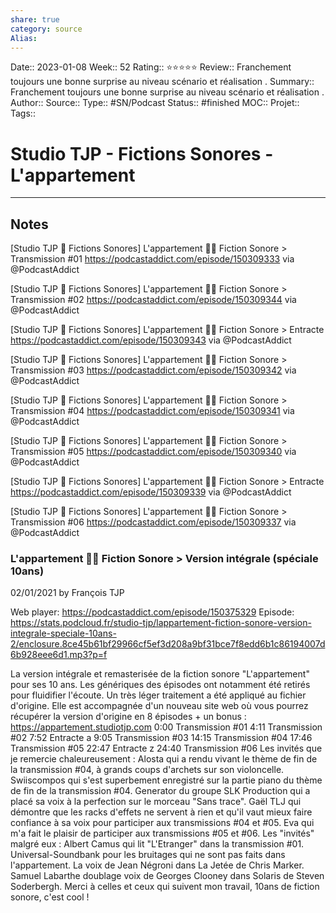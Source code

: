 ```yaml
---
share: true 
category: source
Alias:
---
```

Date:: 2023-01-08
Week:: 52
Rating:: ⭐⭐⭐⭐⭐
Review::  Franchement toujours une bonne surprise au niveau scénario et réalisation .
Summary:: Franchement toujours une bonne surprise au niveau scénario et réalisation .
Author::
Source:: 
Type:: #SN/Podcast 
Status:: #finished 
MOC::
Projet:: 
Tags:: 

# Studio TJP - Fictions Sonores - L'appartement


***

## Notes


[Studio TJP 💊 Fictions Sonores] L'appartement 🧟‍♂️ Fiction Sonore > Transmission #01 
https://podcastaddict.com/episode/150309333 via @PodcastAddict

[Studio TJP 💊 Fictions Sonores] L'appartement 🧟‍♂️ Fiction Sonore > Transmission #02 
https://podcastaddict.com/episode/150309344 via @PodcastAddict

[Studio TJP 💊 Fictions Sonores] L'appartement 🧟‍♂️ Fiction Sonore > Entracte 
https://podcastaddict.com/episode/150309343 via @PodcastAddict

[Studio TJP 💊 Fictions Sonores] L'appartement 🧟‍♂️ Fiction Sonore > Transmission #03 
https://podcastaddict.com/episode/150309342 via @PodcastAddict

[Studio TJP 💊 Fictions Sonores] L'appartement 🧟‍♂️ Fiction Sonore > Transmission #04 
https://podcastaddict.com/episode/150309341 via @PodcastAddict

[Studio TJP 💊 Fictions Sonores] L'appartement 🧟‍♂️ Fiction Sonore > Transmission #05 
https://podcastaddict.com/episode/150309340 via @PodcastAddict

[Studio TJP 💊 Fictions Sonores] L'appartement 🧟‍♂️ Fiction Sonore > Entracte 
https://podcastaddict.com/episode/150309339 via @PodcastAddict

[Studio TJP 💊 Fictions Sonores] L'appartement 🧟‍♂️ Fiction Sonore > Transmission #06 
https://podcastaddict.com/episode/150309337 via @PodcastAddict

### L'appartement 🧟‍♂️ Fiction Sonore > Version intégrale (spéciale 10ans)

02/01/2021 by François TJP

Web player: https://podcastaddict.com/episode/150375329
Episode: https://stats.podcloud.fr/studio-tjp/lappartement-fiction-sonore-version-integrale-speciale-10ans-2/enclosure.8ce45b61bf29966cf5ef3d208a9bf31bce7f8edd6b1c86194007d6b928eee6d1.mp3?p=f

La version intégrale et remasterisée de la fiction sonore "L'appartement" pour ses 10 ans. Les génériques des épisodes ont notamment été retirés pour fluidifier l'écoute. Un très léger traitement a été appliqué au fichier d'origine. 
 Elle est accompagnée d'un nouveau site web où vous pourrez récupérer la version d'origine en 8 épisodes + un bonus : https://appartement.studiotjp.com 
 0:00 Transmission #01
4:11 Transmission #02
7:52 Entracte a
9:05 Transmission #03
14:15 Transmission #04
17:46 Transmission #05
22:47 Entracte z
24:40 Transmission #06 
 Les invités que je remercie chaleureusement :
Alosta qui a rendu vivant le thème de fin de la transmission #04, à grands coups d'archets sur son violoncelle. Swiiscompos qui s'est superbement enregistré sur la partie piano du thème de fin de la transmission #04. Generator du groupe SLK Production qui a placé sa voix à la perfection sur le morceau "Sans trace". Gaël TLJ qui démontre que les racks d'effets ne servent à rien et qu'il vaut mieux faire confiance à sa voix pour participer aux transmissions #04 et #05. Eva qui m'a fait le plaisir de participer aux transmissions #05 et #06. 
 Les "invités" malgré eux :
Albert Camus qui lit "L'Etranger" dans la transmission #01. Universal-Soundbank pour les bruitages qui ne sont pas faits dans l'appartement. La voix de Jean Négroni dans La Jetée de Chris Marker. Samuel Labarthe doublage voix de Georges Clooney dans Solaris de Steven Soderbergh. 
 Merci à celles et ceux qui suivent mon travail, 10ans de fiction sonore, c'est cool !